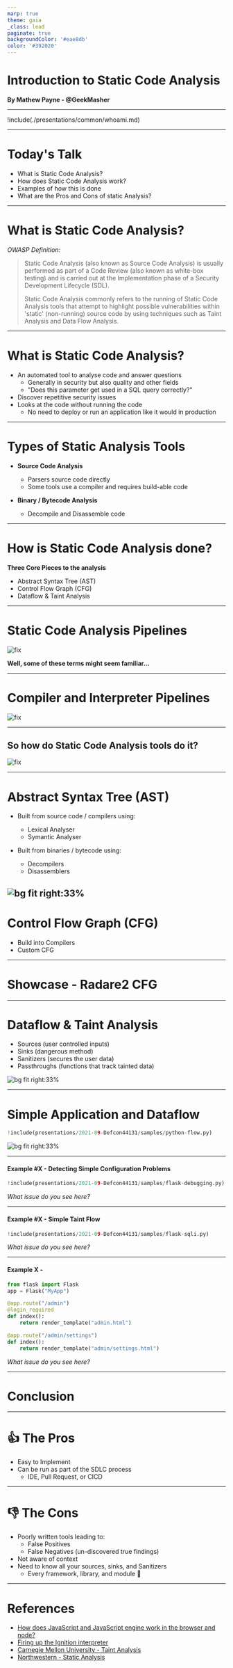 ```yaml
---
marp: true
theme: gaia
_class: lead
paginate: true
backgroundColor: '#eae8db'
color: '#392020'
---
```


# Introduction to Static Code Analysis

**By Mathew Payne - @GeekMasher**

---

!include(./presentations/common/whoami.md)

---
# Today's Talk

- What is Static Code Analysis?
- How does Static Code Analysis work?
- Examples of how this is done
- What are the Pros and Cons of static Analysis?


---
# What is Static Code Analysis?

*OWASP Definition:*

> Static Code Analysis (also known as Source Code Analysis) is usually performed as part of a Code Review (also known as white-box testing) and is carried out at the Implementation phase of a Security Development Lifecycle (SDL).
>
> Static Code Analysis commonly refers to the running of Static Code Analysis tools that attempt to highlight possible vulnerabilities within 'static' (non-running) source code by using techniques such as Taint Analysis and Data Flow Analysis.

---
# What is Static Code Analysis?

- An automated tool to analyse code and answer questions
  - Generally in security but also quality and other fields
  - "Does this parameter get used in a SQL query correctly?"
- Discover repetitive security issues
- Looks at the code without running the code
  - No need to deploy or run an application like it would in production


---
# Types of Static Analysis Tools

- **Source Code Analysis**
  - Parsers source code directly
  - Some tools use a compiler and requires build-able code

- **Binary / Bytecode Analysis**
  - Decompile and Disassemble code

<!--
This is not a full list but a generalist list that I have
-->

---
# How is Static Code Analysis done?

**Three Core Pieces to the analysis**

- Abstract Syntax Tree (AST)
- Control	Flow Graph (CFG)
- Dataflow & Taint Analysis

<!--
- Break down all these parts
  - For the first part, lets talk about compilers
-->
---
<!-- _class: lead -->
# Static Code Analysis Pipelines

![fix](assets/static-code-analysis-pipelines.svg)

**Well, some of these terms might seem familiar...**

---
<!-- _class: lead -->
<!-- footer: '*Overly simplified and different languages might look different' -->
# Compiler and Interpreter Pipelines

![fix](assets/compiler-interpreter.svg)


---
<!-- _class: lead -->
<!-- footer: '' -->
## So how do Static Code Analysis tools do it?

![fix](assets/static-code-analysis-intersection.svg)

<!--
All of these locations you can build a static code analysis tools
-->
---
# Abstract Syntax Tree (AST)

- Built from source code / compilers using:
  - Lexical Analyser
  - Symantic Analyser

- Built from binaries / bytecode using:
  - Decompilers
  - Disassemblers

<!-- TODO: Fix image -->
![bg fit right:33%](assets/ast.svg)
---
# Control	Flow Graph (CFG)

- Build into Compilers
- Custom CFG


---
# Showcase - Radare2 CFG

<!-- TODO: Get screenshots of Hopper's CFG -->

---
# Dataflow & Taint Analysis

- Sources (user controlled inputs)
- Sinks (dangerous method)
- Sanitizers (secures the user data)
- Passthroughs (functions that track tainted data)

![bg fit right:33%](assets/dataflow.svg)
<!-- TODO: Fix image -->
---

# Simple Application and Dataflow

<!-- _class: lead -->

```python
!include(presentations/2021-09-Defcon44131/samples/python-flow.py)
```

![bg fit right:33%](assets/dataflow.svg)


---
#### Example #X - Detecting Simple Configuration Problems

```python
!include(presentations/2021-09-Defcon44131/samples/flask-debugging.py)
```

*What issue do you see here?*

<!-- 
Simple debugging is enabled
-->

---
#### Example #X - Simple Taint Flow

```python
!include(presentations/2021-09-Defcon44131/samples/flask-sqli.py)
```

*What issue do you see here?*

---
#### Example X - 

```python
from flask import Flask
app = Flask("MyApp")

@app.route("/admin")
@login_required
def index():
    return render_template("admin.html")

@app.route("/admin/settings")
def index():
    return render_template("admin/settings.html")
```

*What issue do you see here?*

<!--
What should be 
-->

---
# Conclusion


---
# :thumbsup: The Pros

- Easy to Implement
- Can be run as part of the SDLC process
  - IDE, Pull Request, or CICD 

---
# :thumbsdown: The Cons

- Poorly written tools leading to:
  - False Positives
  - False Negatives (un-discovered true findings)
- Not aware of context
- Need to know all your sources, sinks, and Sanitizers
  - Every framework, library, and module :eyes:


---
# References

- [How does JavaScript and JavaScript engine work in the browser and node?](https://medium.com/jspoint/how-javascript-works-in-browser-and-node-ab7d0d09ac2f)
- [Firing up the Ignition interpreter](https://v8.dev/blog/ignition-interpreter)
- [Carnegie Mellon University - Taint Analysis](https://www.cs.cmu.edu/~ckaestne/15313/2018/20181023-taint-analysis.pdf)
- [Northwestern - Static Analysis](https://users.cs.northwestern.edu/~ychen/classes/cs450-f16/lectures/10.10_Static%20Analysis.pdf)
